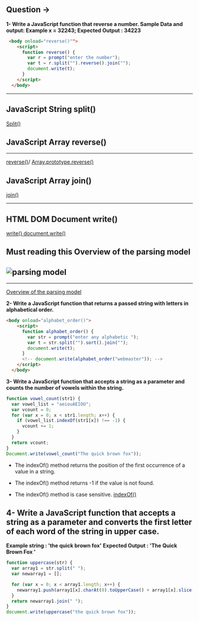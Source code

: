 ## Question ->

**1- Write a JavaScript function that reverse a number. Sample Data and output: Example x = 32243; Expected Output : 34223**

```HTML
 <body onload="reverse()"">
    <script>
      function reverse() {
        var r = prompt("enter the number");
        var t = r.split("").reverse().join("");
        document.write(t);
      }
    </script>
  </body>
```

---

## JavaScript String split()

[Split()](https://www.w3schools.com/jsref/jsref_split.asp)

## JavaScript Array reverse()

---

[reverse()](https://www.w3schools.com/jsref/jsref_reverse.asp)/ [Array.prototype.reverse()](https://developer.mozilla.org/en-US/docs/Web/JavaScript/Reference/Global_Objects/Array/reverse)

## JavaScript Array join()

[join()](https://www.w3schools.com/jsref/jsref_join.asp)

---

## HTML DOM Document write()

[write() ](https://www.w3schools.com/jsref/met_doc_write.asp)
[document.write()](https://developer.mozilla.org/en-US/docs/Web/API/Document/write)

## **Must reading this** Overview of the parsing model

## ![parsing model ](https://html.spec.whatwg.org/images/parsing-model-overview.svg)

---

[Overview of the parsing model](https://html.spec.whatwg.org/multipage/parsing.html#overview-of-the-parsing-model)

**2- Write a JavaScript function that returns a passed string with letters in alphabetical order.**

```HTML
<body onload="alphabet_order()">
    <script>
      function alphabet_order() {
        var str = prompt("enter any alphabetic ");
        var t = str.split("").sort().join("");
        document.write(t);
      }
      <!-- document.write(alphabet_order("webmaster")); -->
    </script>
  </body>
```

**3- Write a JavaScript function that accepts a string as a parameter and counts the number of vowels within the string.**

```js
function vowel_count(str1) {
  var vowel_list = "aeiouAEIOU";
  var vcount = 0;
  for (var x = 0; x < str1.length; x++) {
    if (vowel_list.indexOf(str1[x]) !== -1) {
      vcount += 1;
    }
  }
  return vcount;
}
Document.write(vowel_count("The quick brown fox"));
```

- The indexOf() method returns the position of the first occurrence of a value in a string.

- The indexOf() method returns -1 if the value is not found.

- The indexOf() method is case sensitive.
  [indexOf()](https://www.w3schools.com/jsref/jsref_indexof.asp)

## **4- Write a JavaScript function that accepts a string as a parameter and converts the first letter of each word of the string in upper case.**

**Example string : 'the quick brown fox'**
**Expected Output : 'The Quick Brown Fox '**

```js
function uppercase(str) {
  var array1 = str.split(" ");
  var newarray1 = [];

  for (var x = 0; x < array1.length; x++) {
    newarray1.push(array1[x].charAt(0).toUpperCase() + array1[x].slice(1));
  }
  return newarray1.join(" ");
}
document.write(uppercase("the quick brown fox"));
```
